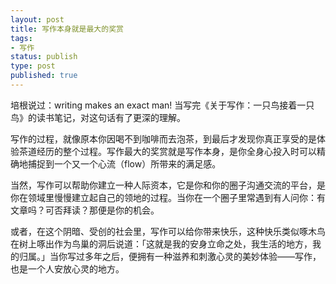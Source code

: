 ```yaml
---
layout: post
title: 写作本身就是最大的奖赏
tags: 
- 写作
status: publish
type: post
published: true
---
```



培根说过：writing makes an exact man! 当写完《关于写作：一只鸟接着一只鸟》的读书笔记，对这句话有了更深的理解。

写作的过程，就像原本你因喝不到咖啡而去泡茶，到最后才发现你真正享受的是体验茶道经历的整个过程。写作最大的奖赏就是写作本身，是你全身心投入时可以精确地捕捉到一个又一个心流（flow）所带来的满足感。

当然，写作可以帮助你建立一种人际资本，它是你和你的圈子沟通交流的平台，是你在领域里慢慢建立起自己的领地的过程。当你在一个圈子里常遇到有人问你：有文章吗？可否拜读？那便是你的机会。

或者，在这个阴暗、受创的社会里，写作可以给你带来快乐，这种快乐类似啄木鸟在树上啄出作为鸟巢的洞后说道：「这就是我的安身立命之处，我生活的地方，我的归属。」当你写过多年之后，便拥有一种滋养和刺激心灵的美妙体验——写作，也是一个人安放心灵的地方。
